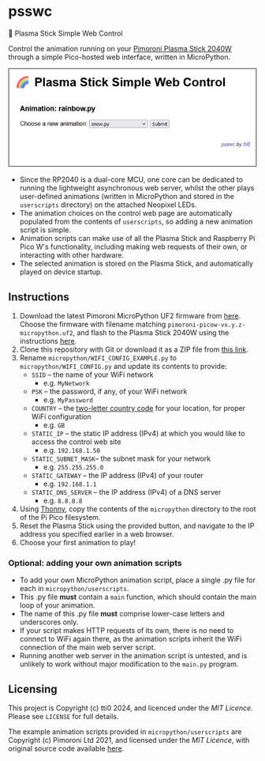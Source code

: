 # psswc

🌈 Plasma Stick Simple Web Control

Control the animation running on your [Pimoroni Plasma Stick 2040W](https://shop.pimoroni.com/products/plasma-stick-2040-w) through a simple Pico-hosted web interface, written in MicroPython.

<img src="psswc_screenshot.png" alt="A screenshot of a web interface. Black text on a white background. The title is 'Plasma Stick Simple Web Control' alongside a rainbow emoji. Displayed beneath this is the text 'Animation: snow.py', above a drop-down box, labelled 'Choose a new animation:', and associated 'Submit' button. The drop-down box contains the text 'snow.py'." width="500px" style="border: 2px solid grey"/>

- Since the RP2040 is a dual-core MCU, one core can be dedicated to running the lightweight asynchronous web server, whilst the other plays user-defined animations (written in MicroPython and stored in the `userscripts` directory) on the attached Neopixel LEDs.
- The animation choices on the control web page are automatically populated from the contents of `userscripts`, so adding a new animation script is simple.
- Animation scripts can make use of all the Plasma Stick and Raspberry Pi Pico W's functionality, including making web requests of their own, or interacting with other hardware.
- The selected animation is stored on the Plasma Stick, and automatically played on device startup.

## Instructions

1. Download the latest Pimoroni MicroPython UF2 firmware from [here](https://github.com/pimoroni/pimoroni-pico/releases/). Choose the firmware with filename matching `pimoroni-picow-vx.y.z-micropython.uf2`, and flash to the Plasma Stick 2040W using the instructions [here](https://learn.pimoroni.com/article/getting-started-with-pico#installing-the-custom-firmware).
1. Clone this repository with Git or download it as a ZIP file from [this link](https://github.com/tti0/psswc/archive/refs/heads/main.zip).
1. Rename `micropython/WIFI_CONFIG_EXAMPLE.py` to `micropython/WIFI_CONFIG.py` and update its contents to provide:
    - `SSID` &ndash; the name of your WiFi network
        - e.g. `MyNetwork`
    - `PSK` &ndash; the password, if any, of your WiFi network
        - e.g. `MyPassword`
    - `COUNTRY` &ndash; the [two-letter country code](https://en.wikipedia.org/wiki/ISO_3166-1_alpha-2) for your location, for proper WiFi configuration
        - e.g. `GB`
    - `STATIC_IP` &ndash; the static IP address (IPv4) at which you would like to access the control web site
        - e.g. `192.168.1.50`
    - `STATIC_SUBNET_MASK`&ndash; the subnet mask for your network
        - e.g. `255.255.255.0`
    - `STATIC_GATEWAY` &ndash; the IP address (IPv4) of your router
        - e.g. `192.168.1.1`
    - `STATIC_DNS_SERVER` &ndash; the IP address (IPv4) of a DNS server
        - e.g. `8.8.8.8`
1. Using [Thonny](https://thonny.org/), copy the contents of the `micropython` directory to the root of the Pi Pico filesystem.
1. Reset the Plasma Stick using the provided button, and navigate to the IP address you specified earlier in a web browser.
1. Choose your first animation to play!

### Optional: adding your own animation scripts

- To add your own MicroPython animation script, place a single .py file for each in `micropython/userscripts`.
- This .py file **must** contain a `main` function, which should contain the main loop of your animation.
- The name of this .py file **must** comprise lower-case letters and underscores only.
- If your script makes HTTP requests of its own, there is no need to connect to WiFi again there, as the animation scripts inherit the WiFi connection of the main web server script.
- Running another web server in the animation script is untested, and is unlikely to work without major modification to the `main.py` program.

## Licensing

This project is Copyright (c) tti0 2024, and licenced under the _MIT Licence_. Please see `LICENSE` for full details.

The example animation scripts provided in `micropython/userscripts` are Copyright (c) Pimoroni Ltd 2021, and licensed under the _MIT Licence_, with original source code available [here](https://github.com/pimoroni/pimoroni-pico/blob/main/LICENSE).
